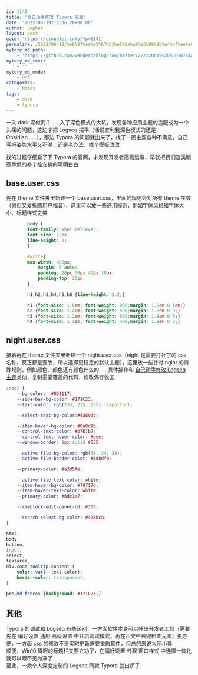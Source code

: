 ```yaml
---
id: 1141
title: '自己动手修改 Typora 主题'
date: '2022-06-19T11:06:28+08:00'
author: Zephur
layout: post
guid: 'https://cloudlet.info/?p=1141'
permalink: /2022/06/19/%e8%87%aa%e5%b7%b1%e5%8a%a8%e6%89%8b%e4%bf%ae%e6%94%b9-typora-%e4%b8%bb%e9%a2%98/
mytory_md_path:
    - 'https://github.com/wandero/blog/raw/master/22/220619%20%E8%87%AA%E5%B7%B1%E5%8A%A8%E6%89%8B%E4%BF%AE%E6%94%B9%20Typora%20%E4%B8%BB%E9%A2%98.md'
mytory_md_text:
    - ''
mytory_md_mode:
    - url
categories:
    - Notes
tags:
    - dark
    - typora
---
```


一入 dark 深似海？……入了深色模式的大坑，发现各种应用主题的适配成为一个头痛的问题，这边才把 Logseq 摆平（话说安利我深色模式的还是 Obsidian……），那边 Typora 的问题就出来了，找了一圈主题各种不满意，自己写吧姿势水平又不够，还是老办法，找个模板改改

找的过程仔细看了下 Typora 的官网，才发现开发者高瞻远瞩，早就把我们这类眼高手低的补丁控安排的明明白白

<!--more-->

## base.user.css

先在 theme 文件夹里新建一个 base.user.css，里面的规则会对所有 theme 生效（懒但又爱折腾用户福音），这里可以放一些通用规则，例如字体风格和字体大小、标题样式之类

```css
        body {
        font-family:"xhei believe";
        font-size: 22px;
        line-height: 2;
        }

        #write{
        max-width: 900px;
            margin: 0 auto;
            padding: 20px 30px 40px 30px;
            padding-top: 20px;
        }

        h1,h2,h3,h4,h5,h6 {line-height: 2.2;}

        h1 {font-size: 1.6em; font-weight: 900;margin: 1.8em 0 1em;}
        h2 {font-size: 1.4em; font-weight: 500;margin: 1.8em 0 0;}
        h3 {font-size: 1.2em; font-weight: 500;margin: 1.8em 0 0;}
        h4 {font-size: 1.1em; font-weight: 400;margin: 1.8em 0 0;}
```

## night.user.css

接着再在 theme 文件夹里新建一个 night.user.css（night 是需要打补丁的 css 名称，反正都是要改，所以选择更稳定的默认主题），这里放一些针对 ngiht 的特殊规则，例如颜色、颜色还有颜色什么的……具体操作和 [自己动手修改 Logseq 主题](https://cloudlet.info/t/1135)类似，复制需要覆盖的代码，修改保存收工

```css
:root {
    --bg-color:  #0D1117;
    --side-bar-bg-color: #171C23;
    --text-color: rgb(235, 235, 235) !important;

    --select-text-bg-color:#4a89dc;

    --item-hover-bg-color: #0a0d16;
    --control-text-color: #b7b7b7;
    --control-text-hover-color: #eee;
    --window-border: 1px solid #555;

    --active-file-bg-color: rgb(34, 34, 34);
    --active-file-border-color: #8d8df0;

    --primary-color: #a3d5fe;

    --active-file-text-color: white;
    --item-hover-bg-color: #70717d;
    --item-hover-text-color: white;
    --primary-color: #6dc1e7;

    --rawblock-edit-panel-bd: #333;

    --search-select-bg-color: #428bca;
}

html,
body,
button,
input,
select,
textarea,
div.code-tooltip-content {
    color: var(--text-color);
    border-color: transparent;
}

pre.md-fences {background: #171C23;}
```

## 其他

Typora 的调试和 Logseq 有些区别，一方面软件本身可以呼出开发者工具（需要先在 偏好设置 通用 高级设置 中开启调试模式，再在正文中右键检查元素）更方便，一方面 css 的修改不是实时更新需要重启软件，但总的来说大同小异  
顺便，Win10 碍眼的标题栏又要立功了，在偏好设置 外观 窗口样式 中选择一体化就可以眼不见为净了  
至此，一款个人深度定制的 Logseq 同款 Typora 就出炉了